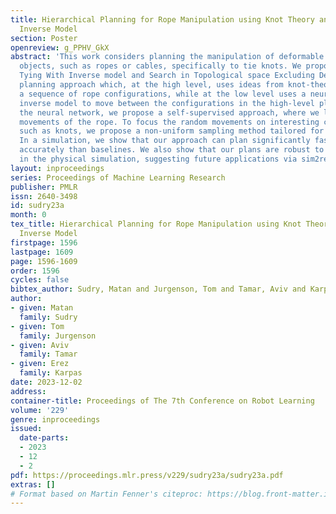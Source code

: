 ```yaml
---
title: Hierarchical Planning for Rope Manipulation using Knot Theory and a Learned
  Inverse Model
section: Poster
openreview: g_PPHV_GkX
abstract: 'This work considers planning the manipulation of deformable 1-dimensional
  objects, such as ropes or cables, specifically to tie knots. We propose TWISTED:
  Tying With Inverse model and Search in Topological space Excluding Demos, a hierarchical
  planning approach which, at the high level, uses ideas from knot-theory to plan
  a sequence of rope configurations, while at the low level uses a neural-network
  inverse model to move between the configurations in the high-level plan. To train
  the neural network, we propose a self-supervised approach, where we learn from random
  movements of the rope. To focus the random movements on interesting configurations,
  such as knots, we propose a non-uniform sampling method tailored for this domain.
  In a simulation, we show that our approach can plan significantly faster and more
  accurately than baselines. We also show that our plans are robust to parameter changes
  in the physical simulation, suggesting future applications via sim2real.'
layout: inproceedings
series: Proceedings of Machine Learning Research
publisher: PMLR
issn: 2640-3498
id: sudry23a
month: 0
tex_title: Hierarchical Planning for Rope Manipulation using Knot Theory and a Learned
  Inverse Model
firstpage: 1596
lastpage: 1609
page: 1596-1609
order: 1596
cycles: false
bibtex_author: Sudry, Matan and Jurgenson, Tom and Tamar, Aviv and Karpas, Erez
author:
- given: Matan
  family: Sudry
- given: Tom
  family: Jurgenson
- given: Aviv
  family: Tamar
- given: Erez
  family: Karpas
date: 2023-12-02
address:
container-title: Proceedings of The 7th Conference on Robot Learning
volume: '229'
genre: inproceedings
issued:
  date-parts:
  - 2023
  - 12
  - 2
pdf: https://proceedings.mlr.press/v229/sudry23a/sudry23a.pdf
extras: []
# Format based on Martin Fenner's citeproc: https://blog.front-matter.io/posts/citeproc-yaml-for-bibliographies/
---
```

